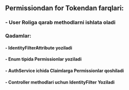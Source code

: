 ## Permissiondan for Tokendan farqlari:
### - User Roliga qarab methodlarni ishlata oladi
### 
### Qadamlar:
#### - IdentityFilterAttribute yoziladi
#### - Enum tipida Permissionlar yoziladi
#### - AuthService ichida Claimlarga Permissionlar qoshiladi
#### - Controller methodlari uchun IdentityFilter Yoziladi
